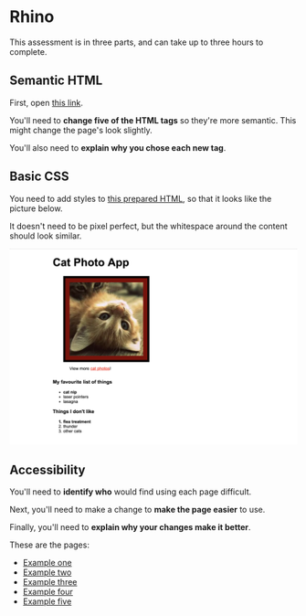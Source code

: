 # Rhino

This assessment is in three parts, and can take up to three hours to complete.

## Semantic HTML

First, open [this link][rhino-semantic-html-page].

You'll need to **change five of the HTML tags** so they're more semantic. This might change the page's look slightly.

You'll also need to **explain why you chose each new tag**.

[rhino-semantic-html-page]: https://codepen.io/kjdchapman/pen/zXzQYw

## Basic CSS

You need to add styles to [this prepared HTML][rhino-unstyled-html-page], so that it looks like the picture below.

It doesn't need to be pixel perfect, but the whitespace around the content should look similar.

![How the webpage should look](resources/rhino-expected-styles.png)

[rhino-unstyled-html-page]: https://codepen.io/kjdchapman/pen/mgwYKZ

## Accessibility

You'll need to **identify who** would find using each page difficult.

Next, you'll need to make a change to **make the page easier** to use.

Finally, you'll need to **explain why your changes make it better**.

These are the pages:

* [Example one][rhino-big-button]
* [Example two][rhino-delivery-healthchecks]
* [Example three][rhino-control-panel]
* [Example four][rhino-click-heres]
* [Example five][rhino-favourite-number]

[rhino-big-button]: https://codepen.io/anon/pen/YbQyEL
[rhino-delivery-healthchecks]: https://codepen.io/anon/pen/WBOQXV
[rhino-control-panel]: https://codepen.io/anon/pen/xNrZbW
[rhino-click-heres]: https://codepen.io/anon/pen/WBOQLb
[rhino-favourite-number]: https://codepen.io/anon/pen/BbvdMy
